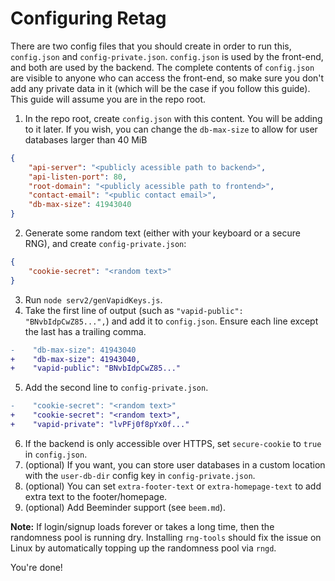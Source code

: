 # Configuring Retag

There are two config files that you should create in order to run this, `config.json` and `config-private.json`.
`config.json` is used by the front-end, and both are used by the backend.
The complete contents of `config.json` are visible to anyone who can access the front-end, so make sure you don't add any private data in it (which will be the case if you follow this guide).
This guide will assume you are in the repo root.

1. In the repo root, create `config.json` with this content. You will be adding to it later. If you wish, you can change the `db-max-size` to allow for user databases larger than 40 MiB
  ```json
  {
      "api-server": "<publicly acessible path to backend>",
      "api-listen-port": 80,
      "root-domain": "<publicly acessible path to frontend>",
      "contact-email": "<public contact email>",
      "db-max-size": 41943040
  }
  ```
2. Generate some random text (either with your keyboard or a secure RNG), and create `config-private.json`:
  ```json
  {
      "cookie-secret": "<random text>"
  }
  ```
3. Run `node serv2/genVapidKeys.js`.
4. Take the first line of output (such as `"vapid-public": "BNvbIdpCwZ85...",`) and add it to `config.json`. Ensure each line except the last has a trailing comma.
  ```diff
-    "db-max-size": 41943040
+    "db-max-size": 41943040,
+    "vapid-public": "BNvbIdpCwZ85..."
  ```
5. Add the second line to `config-private.json`.
  ```diff
-    "cookie-secret": "<random text>"
+    "cookie-secret": "<random text>",
+    "vapid-private": "lvPFj0f8pYx0f..."
  ```
6. If the backend is only accessible over HTTPS, set `secure-cookie` to `true` in `config.json`.
7. (optional) If you want, you can store user databases in a custom location with the `user-db-dir` config key in `config-private.json`.
8. (optional) You can set `extra-footer-text` or `extra-homepage-text` to add extra text to the footer/homepage.
9. (optional) Add Beeminder support (see `beem.md`).

**Note:** If login/signup loads forever or takes a long time, then the randomness pool is running dry. Installing `rng-tools` should fix the issue on Linux by automatically topping up the randomness pool via `rngd`.

You're done!
